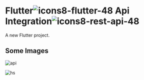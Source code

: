 # Flutter![icons8-flutter-48](https://github.com/TechboyVerma/apiexample/assets/114131682/054e1631-029e-4b26-85b6-41d42dd78188)     Api Integration![icons8-rest-api-48](https://github.com/TechboyVerma/apiexample/assets/114131682/f9d37ab7-5390-4e48-8f59-611a9fa76f97)

A new Flutter project.


## Some Images

![api](https://github.com/TechboyVerma/apiexample/assets/114131682/ca2d6341-bb95-4228-b2d4-6adebde791f5)

![hs](https://github.com/TechboyVerma/apiexample/assets/114131682/ad766e31-24a2-4987-9b39-5fbefc07b2ef)

